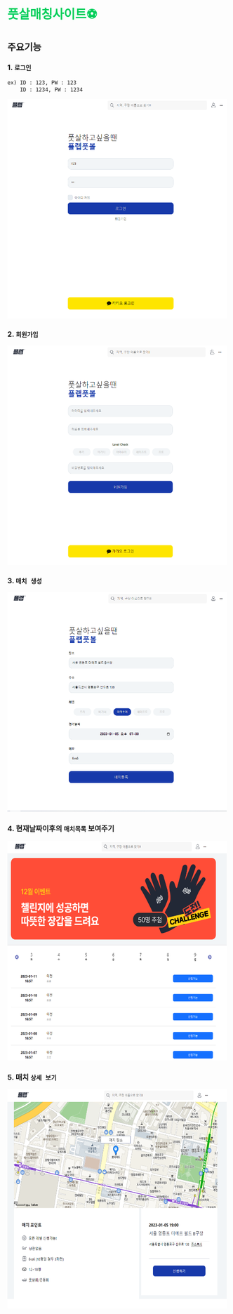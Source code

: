 <h1 style="color: #04cf5c;">풋살매칭사이트⚽</h1>

## 주요기능

### 1. `로그인`

    ex) ID : 123, PW : 123
        ID : 1234, PW : 1234

<img src="./image/login.PNG" width="500px" height="500px">

### 2. `회원가입`

<img src="./image/join.PNG" width="500px" height="500px">

### 3. `매치 생성`

<img src="./image/match.PNG" width="500px" height="500px">

### 4. 현재날짜이후의 `매치목록` 보여주기

<img src="./image/list.PNG" width="500px" height="500px">

### 5. 매치 `상세 보기`

<img src="./image/detail.PNG" width="500px" height="500px">
